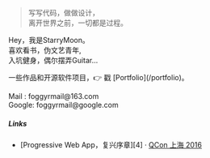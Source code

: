 > 写写代码，做做设计，  
> 离开世界之前，一切都是过程。

<p>Hey，我是StarryMoon。<br/>
喜欢看书，伪文艺青年, <br/>
入坑健身，偶尔摆弄Guitar... 
</p>


<p>
一些作品和开源软件项目，👉 戳 [Portfolio](/portfolio)。 
</p>

<p>
Mail  : foggyrmail@163.com <br/>
Google: foggyrmail@google.com 
</p>

##### Links

- [Progressive Web App，复兴序章][4] · [QCon 上海 2016](http://2016.qconshanghai.com/presentation/3111)
